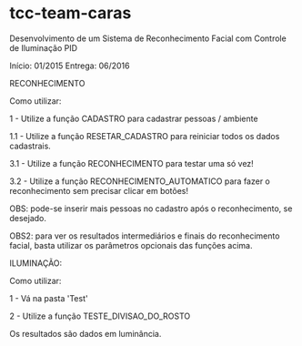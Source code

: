 # tcc-team-caras
Desenvolvimento de um Sistema de Reconhecimento Facial com Controle de Iluminação PID

Início:   01/2015
Entrega:  06/2016


RECONHECIMENTO

Como utilizar:

1 - Utilize a função CADASTRO para cadastrar pessoas / ambiente

1.1 - Utilize a função RESETAR_CADASTRO para reiniciar todos os dados cadastrais.

3.1 - Utilize a função RECONHECIMENTO para testar uma só vez!

3.2 - Utilize a função RECONHECIMENTO_AUTOMATICO para fazer o reconhecimento sem precisar clicar em botões!


OBS: pode-se inserir mais pessoas no cadastro após o reconhecimento, se desejado.


OBS2: para ver os resultados intermediários e finais do reconhecimento facial, basta utilizar os parâmetros opcionais das funções acima.


ILUMINAÇÃO:

Como utilizar:

1 - Vá na pasta 'Test'

2 - Utilize a função TESTE_DIVISAO_DO_ROSTO

Os resultados são dados em luminância.
